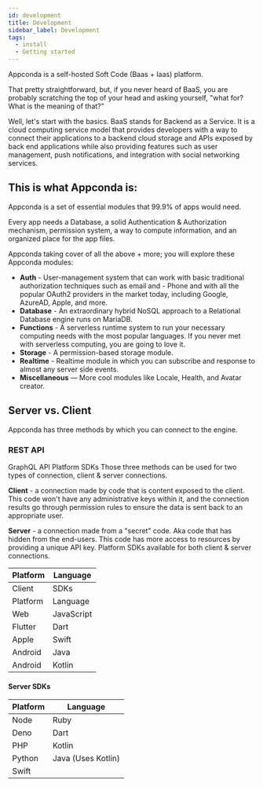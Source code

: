 ```yaml
---
id: development
title: Development
sidebar_label: Development
tags:
  - install
  - Getting started
---
```


Appconda is a self-hosted Soft Code (Baas + Iaas) platform.

That pretty straightforward, but, if you never heard of BaaS, you are probably scratching the top of your head and asking yourself, "what for? What is the meaning of that?"

Well, let's start with the basics. BaaS stands for Backend as a Service. It is a cloud computing service model that provides developers with a way to connect their applications to a backend cloud storage and APIs exposed by back end applications while also providing features such as user management, push notifications, and integration with social networking services.

## This is what Appconda is:

Appconda is a set of essential modules that 99.9% of apps would need.

Every app needs a Database, a solid Authentication & Authorization mechanism, permission system, a way to compute information, and an organized place for the app files.

Appconda taking cover of all the above + more; you will explore these Appconda modules:

- **Auth** - User-management system that can work with basic traditional authorization techniques such as email and - Phone and with all the popular OAuth2 providers in the market today, including Google, AzureAD, Apple, and more.
- **Database** - An extraordinary hybrid NoSQL approach to a Relational Database engine runs on MariaDB.
- **Functions** - A serverless runtime system to run your necessary computing needs with the most popular languages. If you never met with serverless computing, you are going to love it.
- **Storage** - A permission-based storage module.
- **Realtime** - Realtime module in which you can subscribe and response to almost any server side events.
- **Miscellaneous** — More cool modules like Locale, Health, and Avatar creator.

## Server vs. Client

Appconda has three methods by which you can connect to the engine.

### REST API

GraphQL API
Platform SDKs
Those three methods can be used for two types of connection, client & server connections.

**Client** - a connection made by code that is content exposed to the client. This code won't have any administrative keys within it, and the connection results go through permission rules to ensure the data is sent back to an appropriate user.

**Server** - a connection made from a "secret" code. Aka code that has hidden from the end-users. This code has more access to resources by providing a unique API key.
Platform SDKs available for both client & server connections.

| Platform | Language   |
| -------- | ---------- |
| Client   | SDKs       |
| Platform | Language   |
| Web      | JavaScript |
| Flutter  | Dart       |
| Apple    | Swift      |
| Android  | Java       |
| Android  | Kotlin     |

#### Server SDKs

| Platform | Language   |
| -------- | ---------- |
| Node | Ruby |
| Deno | Dart |
| PHP | Kotlin |
| Python | Java (Uses Kotlin) |
| Swift | |

